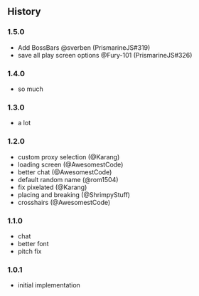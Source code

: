 ## History

### 1.5.0

* Add BossBars @sverben (PrismarineJS#319)
* save all play screen options @Fury-101 (PrismarineJS#326)

### 1.4.0

* so much

### 1.3.0

* a lot

### 1.2.0

* custom proxy selection (@Karang)
* loading screen (@AwesomestCode)
* better chat (@AwesomestCode)
* default random name (@rom1504)
* fix pixelated (@Karang)
* placing and breaking (@ShrimpyStuff)
* crosshairs (@AwesomestCode)

### 1.1.0

* chat
* better font
* pitch fix

### 1.0.1

* initial implementation
